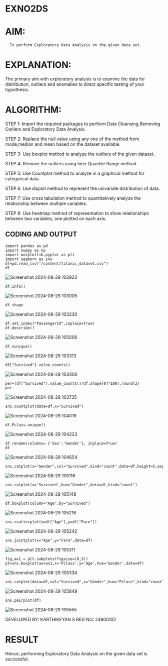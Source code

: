 # EXNO2DS
# AIM:
      To perform Exploratory Data Analysis on the given data set.
      
# EXPLANATION:
  The primary aim with exploratory analysis is to examine the data for distribution, outliers and anomalies to direct specific testing of your hypothesis.
  
# ALGORITHM:
STEP 1: Import the required packages to perform Data Cleansing,Removing Outliers and Exploratory Data Analysis.

STEP 2: Replace the null value using any one of the method from mode,median and mean based on the dataset available.

STEP 3: Use boxplot method to analyze the outliers of the given dataset.

STEP 4: Remove the outliers using Inter Quantile Range method.

STEP 5: Use Countplot method to analyze in a graphical method for categorical data.

STEP 6: Use displot method to represent the univariate distribution of data.

STEP 7: Use cross tabulation method to quantitatively analyze the relationship between multiple variables.

STEP 8: Use heatmap method of representation to show relationships between two variables, one plotted on each axis.

## CODING AND OUTPUT

```
import pandas as pd 
import numpy as np
import matplotlib.pyplot as plt
import seaborn as sns 
df=pd.read_csv("/content/titanic_dataset.csv")
df
```
![Screenshot 2024-08-29 102923](https://github.com/user-attachments/assets/1db6bf2e-81b2-4ee8-9e72-06a664c44e88)

```
df.info()
```
![Screenshot 2024-08-29 103005](https://github.com/user-attachments/assets/899d8035-6d22-4167-a3d1-d5506ab4efb2)

```
df.shape
```
![Screenshot 2024-08-29 103230](https://github.com/user-attachments/assets/90fb8983-77e5-4da8-bb94-3fc77add4913)

```
df.set_index("PassengerId",inplace=True)
df.describe()
```
![Screenshot 2024-08-29 105006](https://github.com/user-attachments/assets/fcb9d1ba-6849-4205-a1a6-1db844bd1d7d)

```
df.nunique()
```
![Screenshot 2024-08-29 103313](https://github.com/user-attachments/assets/f7437042-9038-4549-88a3-adabed72993b)

```
df["Survived"].value_counts() 
```
![Screenshot 2024-08-29 103400](https://github.com/user-attachments/assets/1413fb78-0f0b-4fcf-b9e1-2b6ada814a89)

```
per=(df["Survived"].value_counts()/df.shape[0]*100).round(2) 
per
```
![Screenshot 2024-08-29 103735](https://github.com/user-attachments/assets/d7c5415e-8bca-4c37-aeb6-a2b6d28c87ae)

```
sns.countplot(data=df,x="Survived")
```
![Screenshot 2024-08-29 104019](https://github.com/user-attachments/assets/9ff211a4-f620-4676-a0e5-22c9f73d50a3)

```
df.Pclass.unique()
```
![Screenshot 2024-08-29 104223](https://github.com/user-attachments/assets/59565d88-18cd-44c7-9046-c492898f2be6)

```
df.rename(columns= {'Sex':'Gender'}, inplace=True)
df
```
![Screenshot 2024-08-29 104654](https://github.com/user-attachments/assets/56d55d69-7cb1-4493-8c1c-835d741e4237)

```
sns.catplot(x="Gender",col="Survived",kind="count",data=df,height=5,aspect=.7)
```
![Screenshot 2024-08-29 105116](https://github.com/user-attachments/assets/ac4dc3e9-bf47-40a0-926f-6d091c3cc18d)

```
sns.catplot(x='Survived',hue="Gender",data=df,kind="count")
```
![Screenshot 2024-08-29 105148](https://github.com/user-attachments/assets/bac621e6-7003-4536-ab66-bcd171c89f07)

```
df.boxplot(column="Age",by="Survived")
```
![Screenshot 2024-08-29 105216](https://github.com/user-attachments/assets/a2ad138a-57f9-4f88-bfb9-ebed45f3873b)

```
sns.scatterplot(x=df["Age"],y=df["Fare"])
```
![Screenshot 2024-08-29 105242](https://github.com/user-attachments/assets/c6ae5eb1-5df4-490b-b509-add76c135810)

```
sns.jointplot(x="Age",y="Fare",data=df)
```
![Screenshot 2024-08-29 105311](https://github.com/user-attachments/assets/d2bd19cc-f6fa-40df-bf1d-a2a42acd8028)

```
fig,ax1 = plt.subplots(figsize=(8,5)) 
pt=sns.boxplot(ax=ax1,x='Pclass',y='Age',hue='Gender',data=df)
```
![Screenshot 2024-08-29 105334](https://github.com/user-attachments/assets/cadad4f8-1ecf-4601-93a4-19652d13f521)

```
sns.catplot(data=df,col="Survived",x="Gender",hue="Pclass",kind="count")
```
![Screenshot 2024-08-29 105849](https://github.com/user-attachments/assets/e57d2f95-803b-4666-94db-1baba2607ab9)

```
sns.pairplot(df)
```
![Screenshot 2024-08-29 105555](https://github.com/user-attachments/assets/14e84556-7ef7-4a00-aed1-8317e70992a0)

DEVELOPED BY: KARTHIKEYAN S REG NO: 24900102
# RESULT
Hence, performing Exploratory Data Analysis on the given data set is successful.
